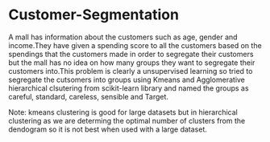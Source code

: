 # Customer-Segmentation

A mall has information about the customers such as age, gender and income.They have given a spending score to all the customers based on the spendings that the customers made in order to segregate their customers but the mall has no idea on how many groups they want to segregate their customers into.This problem is clearly a unsupervised learning so tried to segregate the cutsomers into groups  using Kmeans and Agglomerative hierarchical clsutering from scikit-learn library and named the groups as careful, standard, careless, sensible and Target.

Note: kmeans clustering is good for large datasets but in hierarchical clustering as we are determing the optimal number of clusters from the dendogram so it is not best when used with a large dataset.
